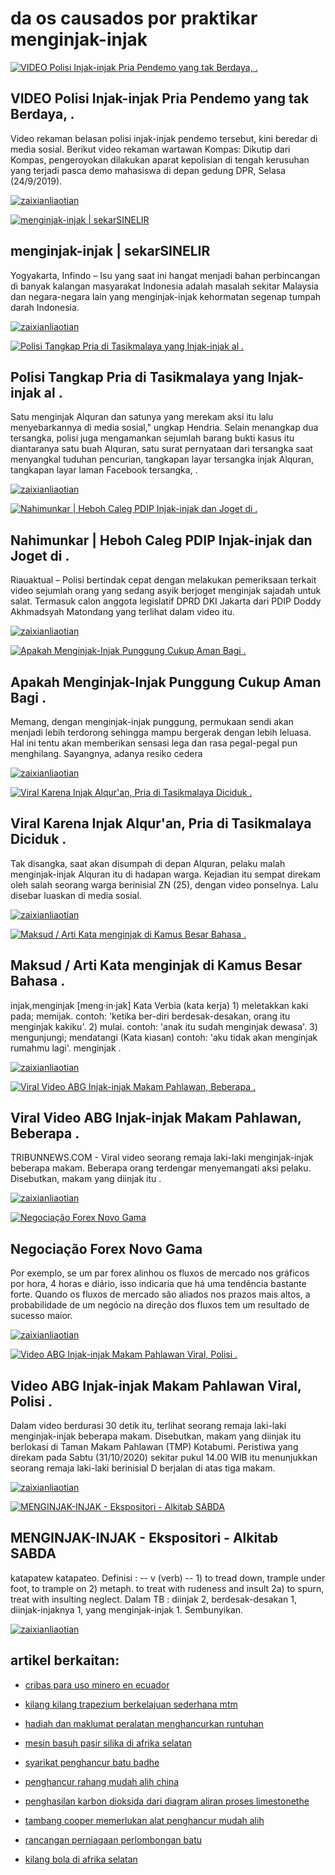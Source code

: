 # da os causados ​​por praktikar menginjak-injak
<a href="https://mnn.zoosnet.net/LR/Chatpre.aspx?id=MNN94995150&p=https://topgrinding.com/" target="_blank">![VIDEO Polisi Injak-injak Pria Pendemo yang tak Berdaya, .](https://github.com/technlg/images/blob/main/49.jpg)</a>
## VIDEO Polisi Injak-injak Pria Pendemo yang tak Berdaya, .
Video rekaman belasan polisi injak-injak pendemo tersebut, kini beredar di media sosial. Berikut video rekaman wartawan Kompas: Dikutip dari Kompas, pengeroyokan dilakukan aparat kepolisian di tengah kerusuhan yang terjadi pasca demo mahasiswa di depan gedung DPR, Selasa (24/9/2019).
<a href="https://mnn.zoosnet.net/LR/Chatpre.aspx?id=MNN94995150&p=https://topgrinding.com/" target="_blank"><img src="https://github.com/technlg/images/raw/main/chat11.jpg" alt="zaixianliaotian"/></a><a href="//whatsapp.shibangsoft.com/WhatsApp.php" ><img src="https://github.com/technlg/images/raw/main/chat11.png" alt=""></a>
<a href="https://mnn.zoosnet.net/LR/Chatpre.aspx?id=MNN94995150&p=https://topgrinding.com/" target="_blank">![menginjak-injak | sekarSINELIR](https://github.com/technlg/images/blob/main/24.jpg)</a>
## menginjak-injak | sekarSINELIR
Yogyakarta, Infindo – Isu yang saat ini hangat menjadi bahan perbincangan di banyak kalangan masyarakat Indonesia adalah masalah sekitar Malaysia dan negara-negara lain yang menginjak-injak kehormatan segenap tumpah darah Indonesia.
<a href="https://mnn.zoosnet.net/LR/Chatpre.aspx?id=MNN94995150&p=https://topgrinding.com/" target="_blank"><img src="https://github.com/technlg/images/raw/main/chat11.jpg" alt="zaixianliaotian"/></a><a href="//whatsapp.shibangsoft.com/WhatsApp.php" ><img src="https://github.com/technlg/images/raw/main/chat11.png" alt=""></a>
<a href="https://mnn.zoosnet.net/LR/Chatpre.aspx?id=MNN94995150&p=https://topgrinding.com/" target="_blank">![Polisi Tangkap Pria di Tasikmalaya yang Injak-injak al .](https://github.com/technlg/images/blob/main/2.jpg)</a>
## Polisi Tangkap Pria di Tasikmalaya yang Injak-injak al .
Satu menginjak Alquran dan satunya yang merekam aksi itu lalu menyebarkannya di media sosial," ungkap Hendria. Selain menangkap dua tersangka, polisi juga mengamankan sejumlah barang bukti kasus itu diantaranya satu buah Alquran, satu surat pernyataan dari tersangka saat menyangkal tuduhan pencurian, tangkapan layar tersangka injak Alquran, tangkapan layar laman Facebook tersangka, .
<a href="https://mnn.zoosnet.net/LR/Chatpre.aspx?id=MNN94995150&p=https://topgrinding.com/" target="_blank"><img src="https://github.com/technlg/images/raw/main/chat11.jpg" alt="zaixianliaotian"/></a><a href="//whatsapp.shibangsoft.com/WhatsApp.php" ><img src="https://github.com/technlg/images/raw/main/chat11.png" alt=""></a>
<a href="https://mnn.zoosnet.net/LR/Chatpre.aspx?id=MNN94995150&p=https://topgrinding.com/" target="_blank">![Nahimunkar | Heboh Caleg PDIP Injak-injak dan Joget di .](https://github.com/technlg/images/blob/main/64.jpg)</a>
## Nahimunkar | Heboh Caleg PDIP Injak-injak dan Joget di .
Riauaktual – Polisi bertindak cepat dengan melakukan pemeriksaan terkait video sejumlah orang yang sedang asyik berjoget menginjak sajadah untuk salat. Termasuk calon anggota legislatif DPRD DKI Jakarta dari PDIP Doddy Akhmadsyah Matondang yang terlihat dalam video itu.
<a href="https://mnn.zoosnet.net/LR/Chatpre.aspx?id=MNN94995150&p=https://topgrinding.com/" target="_blank"><img src="https://github.com/technlg/images/raw/main/chat11.jpg" alt="zaixianliaotian"/></a><a href="//whatsapp.shibangsoft.com/WhatsApp.php" ><img src="https://github.com/technlg/images/raw/main/chat11.png" alt=""></a>
<a href="https://mnn.zoosnet.net/LR/Chatpre.aspx?id=MNN94995150&p=https://topgrinding.com/" target="_blank">![Apakah Menginjak-Injak Punggung Cukup Aman Bagi .](https://github.com/technlg/images/blob/main/54.jpg)</a>
## Apakah Menginjak-Injak Punggung Cukup Aman Bagi .
Memang, dengan menginjak-injak punggung, permukaan sendi akan menjadi lebih terdorong sehingga mampu bergerak dengan lebih leluasa. Hal ini tentu akan memberikan sensasi lega dan rasa pegal-pegal pun menghilang. Sayangnya, adanya resiko cedera
<a href="https://mnn.zoosnet.net/LR/Chatpre.aspx?id=MNN94995150&p=https://topgrinding.com/" target="_blank"><img src="https://github.com/technlg/images/raw/main/chat11.jpg" alt="zaixianliaotian"/></a><a href="//whatsapp.shibangsoft.com/WhatsApp.php" ><img src="https://github.com/technlg/images/raw/main/chat11.png" alt=""></a>
<a href="https://mnn.zoosnet.net/LR/Chatpre.aspx?id=MNN94995150&p=https://topgrinding.com/" target="_blank">![Viral Karena Injak Alqur'an, Pria di Tasikmalaya Diciduk .](https://github.com/technlg/images/blob/main/24.jpg)</a>
## Viral Karena Injak Alqur'an, Pria di Tasikmalaya Diciduk .
Tak disangka, saat akan disumpah di depan Alquran, pelaku malah menginjak-injak Alquran itu di hadapan warga. Kejadian itu sempat direkam oleh salah seorang warga berinisial ZN (25), dengan video ponselnya. Lalu disebar luaskan di media sosial.
<a href="https://mnn.zoosnet.net/LR/Chatpre.aspx?id=MNN94995150&p=https://topgrinding.com/" target="_blank"><img src="https://github.com/technlg/images/raw/main/chat11.jpg" alt="zaixianliaotian"/></a><a href="//whatsapp.shibangsoft.com/WhatsApp.php" ><img src="https://github.com/technlg/images/raw/main/chat11.png" alt=""></a>
<a href="https://mnn.zoosnet.net/LR/Chatpre.aspx?id=MNN94995150&p=https://topgrinding.com/" target="_blank">![Maksud / Arti Kata menginjak di Kamus Besar Bahasa .](https://github.com/technlg/images/blob/main/29.jpg)</a>
## Maksud / Arti Kata menginjak di Kamus Besar Bahasa .
injak,menginjak [meng·in·jak] Kata Verbia (kata kerja) 1) meletakkan kaki pada; memijak. contoh: 'ketika ber-diri berdesak-desakan, orang itu menginjak kakiku'. 2) mulai. contoh: 'anak itu sudah menginjak dewasa'. 3) mengunjungi; mendatangi (Kata kiasan) contoh: 'aku tidak akan menginjak rumahmu lagi'. menginjak .
<a href="https://mnn.zoosnet.net/LR/Chatpre.aspx?id=MNN94995150&p=https://topgrinding.com/" target="_blank"><img src="https://github.com/technlg/images/raw/main/chat11.jpg" alt="zaixianliaotian"/></a><a href="//whatsapp.shibangsoft.com/WhatsApp.php" ><img src="https://github.com/technlg/images/raw/main/chat11.png" alt=""></a>
<a href="https://mnn.zoosnet.net/LR/Chatpre.aspx?id=MNN94995150&p=https://topgrinding.com/" target="_blank">![Viral Video ABG Injak-injak Makam Pahlawan, Beberapa .](https://github.com/technlg/images/blob/main/52.jpg)</a>
## Viral Video ABG Injak-injak Makam Pahlawan, Beberapa .
TRIBUNNEWS.COM - Viral video seorang remaja laki-laki menginjak-injak beberapa makam. Beberapa orang terdengar menyemangati aksi pelaku. Disebutkan, makam yang diinjak itu .
<a href="https://mnn.zoosnet.net/LR/Chatpre.aspx?id=MNN94995150&p=https://topgrinding.com/" target="_blank"><img src="https://github.com/technlg/images/raw/main/chat11.jpg" alt="zaixianliaotian"/></a><a href="//whatsapp.shibangsoft.com/WhatsApp.php" ><img src="https://github.com/technlg/images/raw/main/chat11.png" alt=""></a>
<a href="https://mnn.zoosnet.net/LR/Chatpre.aspx?id=MNN94995150&p=https://topgrinding.com/" target="_blank">![Negociação Forex Novo Gama](https://github.com/technlg/images/blob/main/48.jpg)</a>
## Negociação Forex Novo Gama
Por exemplo, se um par forex alinhou os fluxos de mercado nos gráficos por hora, 4 horas e diário, isso indicaria que há uma tendência bastante forte. Quando os fluxos de mercado são aliados nos prazos mais altos, a probabilidade de um negócio na direção dos fluxos tem um resultado de sucesso maior.
<a href="https://mnn.zoosnet.net/LR/Chatpre.aspx?id=MNN94995150&p=https://topgrinding.com/" target="_blank"><img src="https://github.com/technlg/images/raw/main/chat11.jpg" alt="zaixianliaotian"/></a><a href="//whatsapp.shibangsoft.com/WhatsApp.php" ><img src="https://github.com/technlg/images/raw/main/chat11.png" alt=""></a>
<a href="https://mnn.zoosnet.net/LR/Chatpre.aspx?id=MNN94995150&p=https://topgrinding.com/" target="_blank">![Video ABG Injak-injak Makam Pahlawan Viral, Polisi .](https://github.com/technlg/images/blob/main/35.jpg)</a>
## Video ABG Injak-injak Makam Pahlawan Viral, Polisi .
Dalam video berdurasi 30 detik itu, terlihat seorang remaja laki-laki menginjak-injak beberapa makam. Disebutkan, makam yang diinjak itu berlokasi di Taman Makam Pahlawan (TMP) Kotabumi. Peristiwa yang direkam pada Sabtu (31/10/2020) sekitar pukul 14.00 WIB itu menunjukkan seorang remaja laki-laki berinisial D berjalan di atas tiga makam.
<a href="https://mnn.zoosnet.net/LR/Chatpre.aspx?id=MNN94995150&p=https://topgrinding.com/" target="_blank"><img src="https://github.com/technlg/images/raw/main/chat11.jpg" alt="zaixianliaotian"/></a><a href="//whatsapp.shibangsoft.com/WhatsApp.php" ><img src="https://github.com/technlg/images/raw/main/chat11.png" alt=""></a>
<a href="https://mnn.zoosnet.net/LR/Chatpre.aspx?id=MNN94995150&p=https://topgrinding.com/" target="_blank">![MENGINJAK-INJAK - Ekspositori - Alkitab SABDA](https://github.com/technlg/images/blob/main/40.jpg)</a>
## MENGINJAK-INJAK - Ekspositori - Alkitab SABDA
katapatew katapateo. Definisi : -- v (verb) -- 1) to tread down, trample under foot, to trample on 2) metaph. to treat with rudeness and insult 2a) to spurn, treat with insulting neglect. Dalam TB : diinjak 2, berdesak-desakan 1, diinjak-injaknya 1, yang menginjak-injak 1. Sembunyikan.
<a href="https://mnn.zoosnet.net/LR/Chatpre.aspx?id=MNN94995150&p=https://topgrinding.com/" target="_blank"><img src="https://github.com/technlg/images/raw/main/chat11.jpg" alt="zaixianliaotian"/></a><a href="//whatsapp.shibangsoft.com/WhatsApp.php" ><img src="https://github.com/technlg/images/raw/main/chat11.png" alt=""></a>
## artikel berkaitan:
* [cribas para uso minero en ecuador](cribas%20para%20uso%20minero%20en%20ecuador.md)
* [kilang kilang trapezium berkelajuan sederhana mtm](kilang%20kilang%20trapezium%20berkelajuan%20sederhana%20mtm.md)
* [hadiah dan maklumat peralatan menghancurkan runtuhan](hadiah%20dan%20maklumat%20peralatan%20menghancurkan%20runtuhan.md)
* [mesin basuh pasir silika di afrika selatan](mesin%20basuh%20pasir%20silika%20di%20afrika%20selatan.md)
* [syarikat penghancur batu badhe](syarikat%20penghancur%20batu%20badhe.md)
* [penghancur rahang mudah alih china](penghancur%20rahang%20mudah%20alih%20china.md)
* [penghasilan karbon dioksida dari diagram aliran proses limestonethe](penghasilan%20karbon%20dioksida%20dari%20diagram%20aliran%20proses%20limestonethe.md)
* [tambang cooper memerlukan alat penghancur mudah alih](tambang%20cooper%20memerlukan%20alat%20penghancur%20mudah%20alih.md)
* [rancangan perniagaan perlombongan batu](rancangan%20perniagaan%20perlombongan%20batu.md)
* [kilang bola di afrika selatan](kilang%20bola%20di%20afrika%20selatan.md)
